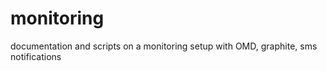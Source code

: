monitoring
==========

documentation and scripts on a monitoring setup with OMD, graphite, sms notifications
